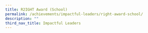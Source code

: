 ```yaml
---
title: R2IGHT Award (School)
permalink: /achievements/impactful-leaders/right-award-school/
description: ""
third_nav_title: Impactful Leaders
---
```

